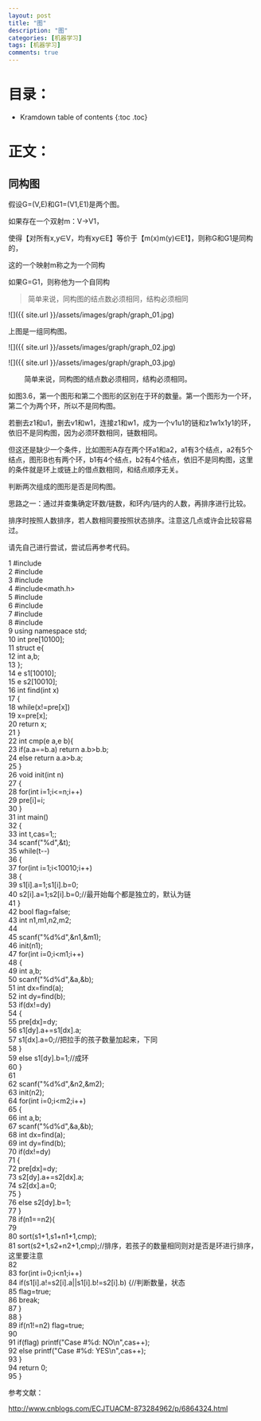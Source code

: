 ```yaml
---
layout: post
title: "图"
description: "图"
categories: [机器学习]
tags: [机器学习]
comments: true
---
```

# 目录：

* Kramdown table of contents
{:toc .toc}

# 正文：

## 同构图

假设G=(V,E)和G1=(V1,E1)是两个图。

如果存在一个双射m：V->V1，

使得【对所有x,y∈V，均有xy∈E】等价于【m(x)m(y)∈E1】，则称G和G1是同构的，

这的一个映射m称之为一个同构

如果G=G1，则称他为一个自同构

> 简单来说，同构图的结点数必须相同，结构必须相同

![]({{ site.url }}/assets/images/graph/graph_01.jpg)

上图是一组同构图。

![]({{ site.url }}/assets/images/graph/graph_02.jpg)

![]({{ site.url }}/assets/images/graph/graph_03.jpg)

　　
简单来说，同构图的结点数必须相同，结构必须相同。

如图3.6，第一个图形和第二个图形的区别在于环的数量。第一个图形为一个环，第二个为两个环，所以不是同构图。

若删去z1和u1，删去v1和w1，连接z1和w1，成为一个v1u1的链和z1w1x1y1的环，依旧不是同构图，因为必须环数相同，链数相同。

但这还是缺少一个条件，比如图形A存在两个环a1和a2，a1有3个结点，a2有5个结点，图形B也有两个环，b1有4个结点，b2有4个结点，依旧不是同构图，这里的条件就是环上或链上的借点数相同，和结点顺序无关。


判断两次组成的图形是否是同构图。

思路之一：通过并查集确定环数/链数，和环内/链内的人数，再排序进行比较。

排序时按照人数排序，若人数相同要按照状态排序。注意这几点或许会比较容易过。

请先自己进行尝试，尝试后再参考代码。


 1     #include<iostream>  
 2     #include<cstring>  
 3     #include<cstdio>  
 4     #include<math.h>  
 5     #include<vector>  
 6     #include<algorithm>  
 7     #include<queue>  
 8     #include<set>  
 9     using namespace std;  
10     int pre[10100];  
11     struct e{  
12         int a,b;  
13     };  
14     e s1[10010];  
15     e s2[10010];  
16     int find(int x)  
17     {  
18         while(x!=pre[x])  
19             x=pre[x];  
20         return x;  
21     }  
22     int cmp(e a,e b){  
23         if(a.a==b.a) return a.b>b.b;  
24         else return a.a>b.a;  
25     }  
26     void init(int n)  
27     {  
28         for(int i=1;i<=n;i++)  
29             pre[i]=i;  
30     }  
31     int main()  
32     {  
33         int t,cas=1;;  
34         scanf("%d",&t);  
35         while(t--)  
36         {  
37             for(int i=1;i<10010;i++)  
38             {  
39                 s1[i].a=1;s1[i].b=0;  
40                 s2[i].a=1;s2[i].b=0;//最开始每个都是独立的，默认为链  
41             }  
42             bool flag=false;  
43             int n1,m1,n2,m2;  
44       
45             scanf("%d%d",&n1,&m1);  
46             init(n1);  
47             for(int i=0;i<m1;i++)  
48             {  
49                 int a,b;  
50                 scanf("%d%d",&a,&b);  
51                 int dx=find(a);  
52                 int dy=find(b);  
53                 if(dx!=dy)  
54                 {  
55                     pre[dx]=dy;  
56                     s1[dy].a+=s1[dx].a;  
57                     s1[dx].a=0;//把拉手的孩子数量加起来，下同  
58                 }  
59                 else s1[dy].b=1;//成环  
60             }  
61       
62             scanf("%d%d",&n2,&m2);  
63             init(n2);  
64             for(int i=0;i<m2;i++)  
65             {  
66                 int a,b;  
67                 scanf("%d%d",&a,&b);  
68                 int dx=find(a);  
69                 int dy=find(b);  
70                 if(dx!=dy)  
71                 {  
72                     pre[dx]=dy;  
73                     s2[dy].a+=s2[dx].a;  
74                     s2[dx].a=0;  
75                 }  
76                 else s2[dy].b=1;  
77             }  
78             if(n1==n2){  
79       
80             sort(s1+1,s1+n1+1,cmp);  
81             sort(s2+1,s2+n2+1,cmp);//排序，若孩子的数量相同则对是否是环进行排序，这里要注意  
82       
83                 for(int i=0;i<n1;i++)  
84                 if(s1[i].a!=s2[i].a||s1[i].b!=s2[i].b) {//判断数量，状态  
85                     flag=true;  
86                     break;  
87                 }  
88             }  
89             if(n1!=n2)    flag=true;  
90       
91             if(flag) printf("Case #%d: NO\n",cas++);  
92             else printf("Case #%d: YES\n",cas++);  
93         }  
94         return 0;  
95     }  



参考文献：

http://www.cnblogs.com/ECJTUACM-873284962/p/6864324.html

